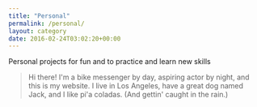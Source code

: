 ```yaml
---
title: "Personal"
permalink: /personal/
layout: category
date: 2016-02-24T03:02:20+00:00
---
```


Personal projects for fun and to practice and learn new skills 

> Hi there! I'm a bike messenger by day, aspiring actor by night, and this is my website. I live in Los Angeles, have a great dog named Jack, and I like pi'a coladas. (And gettin' caught in the rain.)
